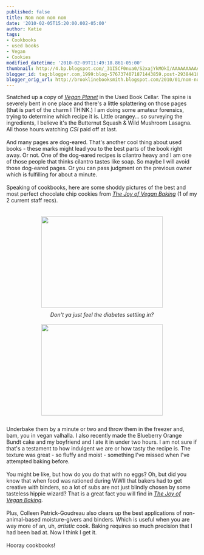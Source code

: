 ```yaml
---
published: false
title: Nom nom nom nom
date: '2010-02-05T15:20:00.002-05:00'
author: Katie
tags:
- Cookbooks
- used books
- Vegan
- Cookies
modified_datetime: '2010-02-09T11:49:18.861-05:00'
thumbnail: http://4.bp.blogspot.com/_31I5CF0nua0/S2xajYkMOkI/AAAAAAAAAAc/VsxBQiD52Bc/s72-c/Photo+on+2010-01-14+at+00.29.jpg
blogger_id: tag:blogger.com,1999:blog-5767374071871443859.post-2938441820623013268
blogger_orig_url: http://brooklinebooksmith.blogspot.com/2010/01/nom-nom-nom-nom.html
---
```


<a onblur="try {parent.deselectBloggerImageGracefully();} catch(e) {}" href="http://4.bp.blogspot.com/_31I5CF0nua0/S2xajYkMOkI/AAAAAAAAAAc/VsxBQiD52Bc/s1600-h/Photo+on+2010-01-14+at+00.29.jpg"></a><div><div style="text-align: left;">Snatched up a copy of <a href="http://www.brooklinebooksmith-shop.com/book/9781558322110"><i>Vegan Planet</i></a> in the Used Book Cellar.  The spine is severely bent in one place and there's a little splattering on those pages  (that is part of the charm I THINK.) I am doing some amateur forensics, trying to determine which recipe it is. Little orangey... so surveying the ingredients, I believe it's the Butternut Squash &amp; Wild Mushroom Lasagna. All those hours watching <i>CSI</i> paid off at last. </div><div style="text-align: left;"><br /></div><div style="text-align: left;">And many pages are dog-eared. That's another cool thing about used books - these marks might lead you to the best parts of the book right away. Or not. One of the dog-eared recipes is cilantro heavy and I am one of those people that thinks cilantro tastes like soap. So maybe I will avoid those dog-eared pages. Or you can pass judgment on the previous owner which is fulfilling for about a minute.</div><div><div><div><div><br /></div><div><div>Speaking of cookbooks, here are some shoddy pictures of the best and most perfect chocolate chip cookies from <a href="http://www.brooklinebooksmith-shop.com/book/9781592332809"><i>The Joy of Vegan Baking</i></a> (1 of my 2 current staff recs).  </div><div><br /></div><div><br /></div><div><a onblur="try {parent.deselectBloggerImageGracefully();} catch(e) {}" href="http://4.bp.blogspot.com/_31I5CF0nua0/S2xajYkMOkI/AAAAAAAAAAc/VsxBQiD52Bc/s1600-h/Photo+on+2010-01-14+at+00.29.jpg"><img src="http://4.bp.blogspot.com/_31I5CF0nua0/S2xajYkMOkI/AAAAAAAAAAc/VsxBQiD52Bc/s320/Photo+on+2010-01-14+at+00.29.jpg" border="0" alt="" id="BLOGGER_PHOTO_ID_5434818414265514562" style="display: block; margin-top: 0px; margin-right: auto; margin-bottom: 10px; margin-left: auto; text-align: center; cursor: pointer; width: 320px; height: 240px; " /></a><div style="text-align: center; "><i>Don't ya just feel the diabetes settling in?</i></div><div><div style="text-align: center;"><br /></div><a onblur="try {parent.deselectBloggerImageGracefully();} catch(e) {}" href="http://1.bp.blogspot.com/_31I5CF0nua0/S2xabo8EFjI/AAAAAAAAAAU/AdbDxT6MLTY/s1600-h/Photo+on+2010-01-14+at+00.29+%232.jpg"><img src="http://1.bp.blogspot.com/_31I5CF0nua0/S2xabo8EFjI/AAAAAAAAAAU/AdbDxT6MLTY/s320/Photo+on+2010-01-14+at+00.29+%232.jpg" border="0" alt="" id="BLOGGER_PHOTO_ID_5434818281221658162" style="display: block; margin-top: 0px; margin-right: auto; margin-bottom: 10px; margin-left: auto; text-align: center; cursor: pointer; width: 320px; height: 240px; " /></a></div></div><div><br /></div><div>Underbake them by a minute or two and throw them in the freezer and, bam, you in vegan valhalla.  I also recently made the Blueberry Orange Bundt cake and my boyfriend and I ate it in under two hours. I am not sure if that's a testament to how indulgent we are or how tasty the recipe is.  The texture was great - so fluffy and moist - something I've missed when I've attempted baking before. </div><div><br /></div><div>You might be like, but how do you do that with no eggs? Oh, but did you know that when food was rationed during WWII that bakers had to get creative with binders, so a lot of subs are not just blindly chosen by some tasteless hippie wizard? That is a great fact you will find in <a href="http://www.brooklinebooksmith-shop.com/book/9781592332809"><i>The Joy of Vegan Baking</i></a>.  </div><div><br /></div><div>Plus, Colleen Patrick-Goudreau also clears up the best applications of non-animal-based moisture-givers and binders. Which is useful when you are way more of an, uh, <i>artistic</i> cook. Baking requires so much precision that I had been bad at. Now I think I get it.</div><div><br /></div><div>Hooray cookbooks!</div></div></div></div></div></div>